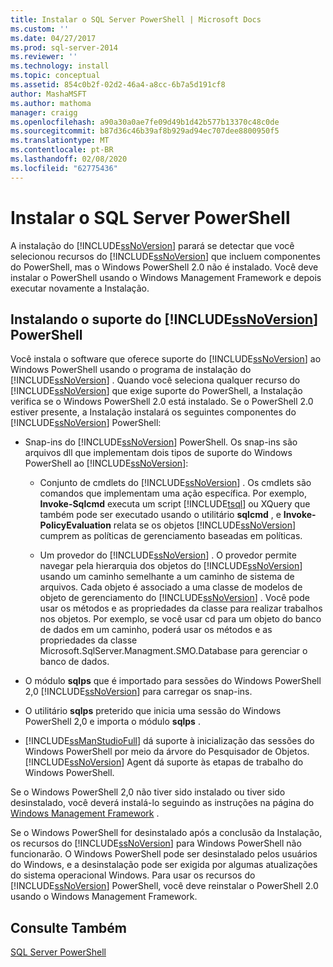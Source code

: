 ```yaml
---
title: Instalar o SQL Server PowerShell | Microsoft Docs
ms.custom: ''
ms.date: 04/27/2017
ms.prod: sql-server-2014
ms.reviewer: ''
ms.technology: install
ms.topic: conceptual
ms.assetid: 854c0b2f-02d2-46a4-a8cc-6b7a5d191cf8
author: MashaMSFT
ms.author: mathoma
manager: craigg
ms.openlocfilehash: a90a30a0ae7fe09d49b1d42b577b13370c48c0de
ms.sourcegitcommit: b87d36c46b39af8b929ad94ec707dee8800950f5
ms.translationtype: MT
ms.contentlocale: pt-BR
ms.lasthandoff: 02/08/2020
ms.locfileid: "62775436"
---
```

# <a name="install-sql-server-powershell"></a>Instalar o SQL Server PowerShell
  A instalação do [!INCLUDE[ssNoVersion](../../includes/ssnoversion-md.md)] parará se detectar que você selecionou recursos do [!INCLUDE[ssNoVersion](../../includes/ssnoversion-md.md)] que incluem componentes do PowerShell, mas o Windows PowerShell 2.0 não é instalado. Você deve instalar o PowerShell usando o Windows Management Framework e depois executar novamente a Instalação.  
  
## <a name="installing-includessnoversionincludesssnoversion-mdmd-powershell-support"></a>Instalando o suporte do [!INCLUDE[ssNoVersion](../../includes/ssnoversion-md.md)] PowerShell  
 Você instala o software que oferece suporte do [!INCLUDE[ssNoVersion](../../includes/ssnoversion-md.md)] ao Windows PowerShell usando o programa de instalação do [!INCLUDE[ssNoVersion](../../includes/ssnoversion-md.md)] . Quando você seleciona qualquer recurso do [!INCLUDE[ssNoVersion](../../includes/ssnoversion-md.md)] que exige suporte do PowerShell, a Instalação verifica se o Windows PowerShell 2.0 está instalado. Se o PowerShell 2.0 estiver presente, a Instalação instalará os seguintes componentes do [!INCLUDE[ssNoVersion](../../includes/ssnoversion-md.md)] PowerShell:  
  
-   Snap-ins do [!INCLUDE[ssNoVersion](../../includes/ssnoversion-md.md)] PowerShell. Os snap-ins são arquivos dll que implementam dois tipos de suporte do Windows PowerShell ao [!INCLUDE[ssNoVersion](../../includes/ssnoversion-md.md)]:  
  
    -   Conjunto de cmdlets do [!INCLUDE[ssNoVersion](../../includes/ssnoversion-md.md)] . Os cmdlets são comandos que implementam uma ação específica. Por exemplo, **Invoke-Sqlcmd** executa um script [!INCLUDE[tsql](../../includes/tsql-md.md)] ou XQuery que também pode ser executado usando o utilitário **sqlcmd** , e **Invoke-PolicyEvaluation** relata se os objetos [!INCLUDE[ssNoVersion](../../includes/ssnoversion-md.md)] cumprem as políticas de gerenciamento baseadas em políticas.  
  
    -   Um provedor do [!INCLUDE[ssNoVersion](../../includes/ssnoversion-md.md)] . O provedor permite navegar pela hierarquia dos objetos do [!INCLUDE[ssNoVersion](../../includes/ssnoversion-md.md)] usando um caminho semelhante a um caminho de sistema de arquivos. Cada objeto é associado a uma classe de modelos de objeto de gerenciamento do [!INCLUDE[ssNoVersion](../../includes/ssnoversion-md.md)] . Você pode usar os métodos e as propriedades da classe para realizar trabalhos nos objetos. Por exemplo, se você usar cd para um objeto do banco de dados em um caminho, poderá usar os métodos e as propriedades da classe Microsoft.SqlServer.Managment.SMO.Database para gerenciar o banco de dados.  
  
-   O módulo **sqlps** que é importado para sessões do Windows PowerShell 2,0 [!INCLUDE[ssNoVersion](../../includes/ssnoversion-md.md)] para carregar os snap-ins.  
  
-   O utilitário **sqlps** preterido que inicia uma sessão do Windows PowerShell 2,0 e importa o módulo **sqlps** .  
  
-   [!INCLUDE[ssManStudioFull](../../includes/ssmanstudiofull-md.md)] dá suporte à inicialização das sessões do Windows PowerShell por meio da árvore do Pesquisador de Objetos. [!INCLUDE[ssNoVersion](../../includes/ssnoversion-md.md)] Agent dá suporte às etapas de trabalho do Windows PowerShell.  
  
 Se o Windows PowerShell 2,0 não tiver sido instalado ou tiver sido desinstalado, você deverá instalá-lo seguindo as instruções na página do [Windows Management Framework](https://go.microsoft.com/fwlink/?LinkId=186214) .  
  
 Se o Windows PowerShell for desinstalado após a conclusão da Instalação, os recursos do [!INCLUDE[ssNoVersion](../../includes/ssnoversion-md.md)] para Windows PowerShell não funcionarão. O Windows PowerShell pode ser desinstalado pelos usuários do Windows, e a desinstalação pode ser exigida por algumas atualizações do sistema operacional Windows. Para usar os recursos do [!INCLUDE[ssNoVersion](../../includes/ssnoversion-md.md)] PowerShell, você deve reinstalar o PowerShell 2.0 usando o Windows Management Framework.  
  
## <a name="see-also"></a>Consulte Também  
 [SQL Server PowerShell](../../powershell/sql-server-powershell.md)  
  
  

